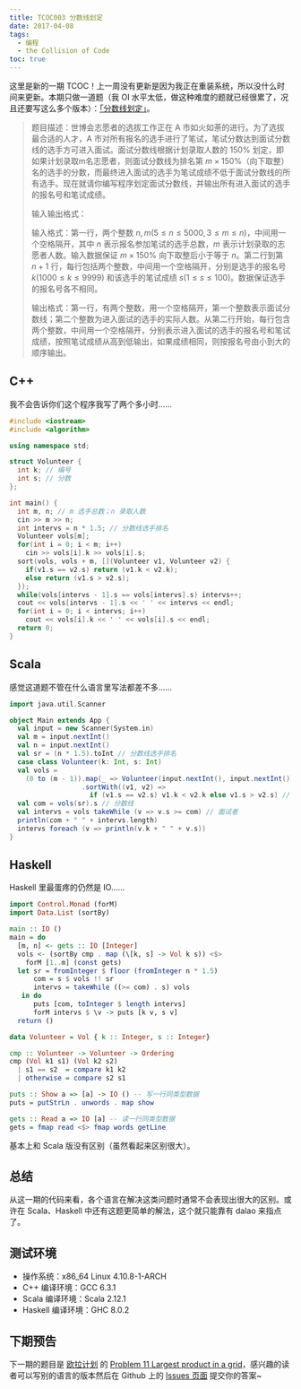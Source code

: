 ```yaml
---
title: TCOC003 分数线划定
date: 2017-04-08
tags:
  - 编程
  - the Collision of Code
toc: true
---
```


这里是新的一期 TCOC！上一周没有更新是因为我正在重装系统，所以没什么时间来更新。本期只做一道题（我 OI 水平太低，做这种难度的题就已经很累了，况且还要写这么多个版本）：[「分数线划定」](https://www.luogu.org/problem/show?pid=1068)。

<!-- more -->

> 题目描述：世博会志愿者的选拔工作正在 A 市如火如荼的进行。为了选拔最合适的人才，A 市对所有报名的选手进行了笔试，笔试分数达到面试分数线的选手方可进入面试。面试分数线根据计划录取人数的 150% 划定，即如果计划录取m名志愿者，则面试分数线为排名第 $m \times 150\%$（向下取整）名的选手的分数，而最终进入面试的选手为笔试成绩不低于面试分数线的所有选手。现在就请你编写程序划定面试分数线，并输出所有进入面试的选手的报名号和笔试成绩。
>
> 输入输出格式：
>
> 输入格式：第一行，两个整数 $n, m (5 \leq n \leq 5000, 3 \leq m \leq n)$，中间用一个空格隔开，其中 $n$ 表示报名参加笔试的选手总数，$m$ 表示计划录取的志愿者人数。输入数据保证 $m \times 150\%$ 向下取整后小于等于 $n$。第二行到第 $n + 1$ 行，每行包括两个整数，中间用一个空格隔开，分别是选手的报名号 $k (1000 \leq k \leq 9999)$ 和该选手的笔试成绩 $s (1 \leq s \leq 100)$。数据保证选手的报名号各不相同。
>
> 输出格式：第一行，有两个整数，用一个空格隔开，第一个整数表示面试分数线；第二个整数为进入面试的选手的实际人数。从第二行开始，每行包含两个整数，中间用一个空格隔开，分别表示进入面试的选手的报名号和笔试成绩，按照笔试成绩从高到低输出，如果成绩相同，则按报名号由小到大的顺序输出。

## C++

我不会告诉你们这个程序我写了两个多小时……

```cpp
#include <iostream>
#include <algorithm>

using namespace std;

struct Volunteer {
  int k; // 编号
  int s; // 分数
};

int main() {
  int m, n; // m 选手总数；n 录取人数
  cin >> m >> n;
  int intervs = n * 1.5; // 分数线选手排名
  Volunteer vols[m];
  for(int i = 0; i < m; i++)
    cin >> vols[i].k >> vols[i].s;
  sort(vols, vols + m, [](Volunteer v1, Volunteer v2) {
    if(v1.s == v2.s) return (v1.k < v2.k);
    else return (v1.s > v2.s);
  });
  while(vols[intervs - 1].s == vols[intervs].s) intervs++;
  cout << vols[intervs - 1].s << ' ' << intervs << endl;
  for(int i = 0; i < intervs; i++)
    cout << vols[i].k << ' ' << vols[i].s << endl;
  return 0;
}
```

## Scala

感觉这道题不管在什么语言里写法都差不多……

```scala
import java.util.Scanner

object Main extends App {
  val input = new Scanner(System.in)
  val m = input.nextInt()
  val n = input.nextInt()
  val sr = (n * 1.5).toInt // 分数线选手排名
  case class Volunteer(k: Int, s: Int)
  val vols =
    (0 to (m - 1)).map(_ => Volunteer(input.nextInt(), input.nextInt())) // 读选手数据
                  .sortWith((v1, v2) =>
                    if (v1.s == v2.s) v1.k < v2.k else v1.s > v2.s) // 排序
  val com = vols(sr).s // 分数线
  val intervs = vols takeWhile (v => v.s >= com) // 面试者
  println(com + " " + intervs.length)
  intervs foreach (v => println(v.k + " " + v.s))
}
```

## Haskell

Haskell 里最蛋疼的仍然是 IO……

```haskell
import Control.Monad (forM)
import Data.List (sortBy)

main :: IO ()
main = do
  [m, n] <- gets :: IO [Integer]
  vols <- (sortBy cmp . map (\[k, s] -> Vol k s)) <$>
    forM [1..m] (const gets)
  let sr = fromInteger $ floor (fromInteger n * 1.5)
      com = s $ vols !! sr
      intervs = takeWhile ((>= com) . s) vols
   in do
      puts [com, toInteger $ length intervs]
      forM intervs $ \v -> puts [k v, s v]
  return ()

data Volunteer = Vol { k :: Integer, s :: Integer}

cmp :: Volunteer -> Volunteer -> Ordering
cmp (Vol k1 s1) (Vol k2 s2)
  | s1 == s2  = compare k1 k2
  | otherwise = compare s2 s1

puts :: Show a => [a] -> IO () -- 写一行同类型数据
puts = putStrLn . unwords . map show

gets :: Read a => IO [a] -- 读一行同类型数据
gets = fmap read <$> fmap words getLine
```

基本上和 Scala 版没有区别（虽然看起来区别很大）。

## 总结

从这一期的代码来看，各个语言在解决这类问题时通常不会表现出很大的区别。或许在 Scala、Haskell 中还有这题更简单的解法，这个就只能靠有 dalao 来指点了。

## 测试环境

- 操作系统：x86_64 Linux 4.10.8-1-ARCH
- C++ 编译环境：GCC 6.3.1
- Scala 编译环境：Scala 2.12.1
- Haskell 编译环境：GHC 8.0.2

## 下期预告

下一期的题目是 [欧拉计划](https://projecteuler.net/) 的 [Problem 11 Largest product in a grid](https://projecteuler.net/problem=11)，感兴趣的读者可以写别的语言的版本然后在 Github 上的 [Issues 页面](https://github.com/parorezo/blog/issues) 提交你的答案~
